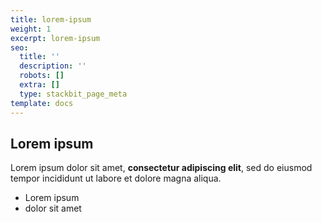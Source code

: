 ```yaml
---
title: lorem-ipsum
weight: 1
excerpt: lorem-ipsum
seo:
  title: ''
  description: ''
  robots: []
  extra: []
  type: stackbit_page_meta
template: docs
---
```


## Lorem ipsum

Lorem ipsum dolor sit amet, **consectetur adipiscing elit**, sed do eiusmod tempor incididunt ut labore et dolore magna aliqua.

-   Lorem ipsum
-   dolor sit amet

